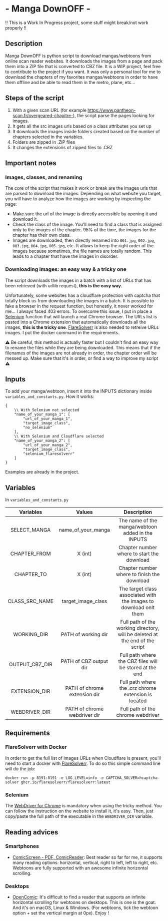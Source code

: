 # - Manga DownOFF -
:bangbang: This is a Work In Progress project, some stuff might break/not work properly :bangbang:

## Description
Manga DownOFF is python script to download mangas/webtoons from
online scan reader websites. It downloads the images from a page
and pack them into a ZIP file that is converted to CBZ file. It is 
a WIP project, feel free to contribute to the project
if you want. It was only a personal tool for me to download the
chapters of my favorites mangas/webtoons in order to have them 
offline and be able to read them in the metro, plane, etc...

## Steps of the script
1. With a given scan URL (for example https://www.pantheon-scan.fr/overgeared-chapitre-),
the script parse the pages looking for images.
2. It gets all the src images urls based on a class attributes you set up
3. It downloads the images inside folders created based on the number
of chapters selected in the variables.
4. Folders are zipped in .ZIP files
5. It changes the extensions of zipped files to .CBZ

## Important notes
### Images, classes, and renaming
The core of the script that makes it work or break are the images urls
that are parsed to download the images. Depending on what website you target,
you will have to analyze how the images are working by inspecting 
the page:
- Make sure the url of the image is directly accessible by opening
it and download it.
- Check the class of the image. You'll need to find a class that is
assigned only to the images of the chapter. 95% of the time, the images
for the chapter has their own class.
- Images are downloaded, then directly renamed into `001.jpg`, `002.jpg`, `003.jpg`,
`004.jpg`, `005.jpg`, etc. It allows to keep the right order of the images
because sometimes, the file names are totally random. This leads
to a chapter that have the images in disorder.

### Downloading images: an easy way & a tricky one
The script downloads the images in a batch with a list of URLs that 
has been retrieved (with urllib request), **this is the easy way**.

Unfortunately, some websites has a cloudflare
protection with captcha that totally block us from downloading the
images in a batch. It is possible to fake a browser in the request
function, but honestly, it never worked for me... I always faced 403 errors.
To overcome this issue, I put in place a [Selenium](https://selenium-python.readthedocs.io/) function that will
launch a real Chrome browser. The URLs list is pasted into a Chrome
extension that automatically downloads all the images, **this is the
tricky one**. [FlareSolverr](https://github.com/FlareSolverr/FlareSolverr)
is also needed to retreive URLs images. I put the docker command in the requirements.


⚠️ Be careful, this method is actually faster but
I couldn't find an easy way to rename the files while they are being
downloaded. This means that if the filenames of the images are not
already in order, the chapter order will be messed up. Make sure that
it's in order, or find a way to improve my script ⚠️

## Inputs
To add your manga/webtoon, insert it into the INPUTS dictionary inside `variables_and_constants.py`.
How it works:
```
{
    \\ With Selenium not selected
    "name_of_your_manga_1": [
        "url_of_your_manga_1",
        "target_image_class",
        "no_selenium"
    ],
    \\ With Selenium and Cloudflare selected
    "name_of_your_manga_2": [
        "url_of_your_manga_2",
        "target_image_class",
        "selenium_flaresolverr"
    ]
}
```
Examples are already in the project.

## Variables
In `variables_and_constants.py`

|   Variables    |            Values            |                                 Description                                  |
|:--------------:|:----------------------------:|:----------------------------------------------------------------------------:|
|  SELECT_MANGA  |      name_of_your_manga      |              The name of the manga/webtoon added in the INPUTS               |
|  CHAPTER_FROM  |           X (int)            |                  Chapter number where to start the download                  |
|   CHAPTER_TO   |           X (int)            |                 Chapter number where to finish the download                  |
| CLASS_SRC_NAME |      target_image_class      |      The target class associated with the images to download onlt them       |
|  WORKING_DIR   |     PATH of working dir      | Full path of the working directory, will be deleted at the end of the script |
| OUTPUT_CBZ_DIR |    PATH of CBZ output dir    |           Full path where the CBZ files will be stored at the end            |
| EXTENSION_DIR  | PATH of chrome extension dir |             Full path where the .crz chrome extension is located             |
| WEBDRIVER_DIR  | PATH of chrome webdriver dir |                      Full path of the chrome webdriver                       |


## Requirements
### FlareSolverr with Docker
In order to get the full list of images URLs when Cloudflare is present,
you'll need to start a docker with [FlareSolverr](https://github.com/FlareSolverr/FlareSolverr).
To do so this simple command line will do the job:

`docker run -p 8191:8191 -e LOG_LEVEL=info -e CAPTCHA_SOLVER=hcaptcha-solver ghcr.io/flaresolverr/flaresolverr:latest`

### Selenium
The [WebDriver for Chrome](https://chromedriver.chromium.org/getting-started) is mandatory when using the tricky method.
You can follow the instruction on the website to install it, it's easy. Then, just copy/paste the full path
of the executable in the `WEBDRIVER_DIR` variable.

## Reading advices
### Smartphones
- [ComicScreen - PDF, ComicReader](https://play.google.com/store/apps/details?id=com.viewer.comicscreen&hl=fr&gl=US): Best reader so far for me,
 it supports many reading options: horizontal, vertical, right to left, left to right, etc. Webtoons are fully supported with an awesome infinite horizontal scrolling.

### Desktops
- [OpenComic](https://github.com/ollm/OpenComic): It's difficult to find a reader that supports an infinite 
horizontal scrolling for webtoons on desktops. This is one is the goat. And it's on macOS, Linux & Windows.
  (For webtoons, tick the webtoon option + set the vertical margin at 0px). Enjoy !